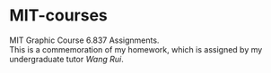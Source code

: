 # MIT-courses
MIT Graphic Course 6.837 Assignments.  
This is a commemoration of my homework, which is assigned by my undergraduate tutor *Wang Rui*.
